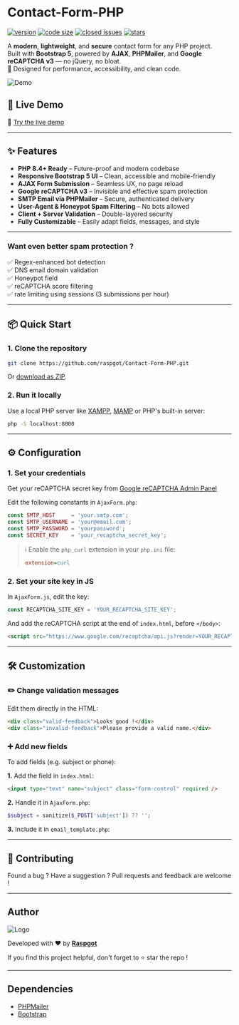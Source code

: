 # Contact-Form-PHP

[![version](https://img.shields.io/badge/version-1.6.0-blue.svg)](https://github.com/raspgot/Contact-Form-PHP)
[![code size](https://img.shields.io/github/languages/code-size/raspgot/Contact-Form-PHP)](https://github.com/raspgot/Contact-Form-PHP)
[![closed issues](https://img.shields.io/github/issues-closed-raw/raspgot/Contact-Form-PHP)](https://github.com/raspgot/Contact-Form-PHP/issues?q=is%3Aissue+is%3Aclosed)
[![stars](https://img.shields.io/github/stars/raspgot/Contact-Form-PHP?style=social)](https://github.com/raspgot/Contact-Form-PHP/stargazers)

A **modern**, **lightweight**, and **secure** contact form for any PHP project.  
Built with **Bootstrap 5**, powered by **AJAX**, **PHPMailer**, and **Google reCAPTCHA v3** — no jQuery, no bloat.  
🔐 Designed for performance, accessibility, and clean code.

![Demo](https://github.raspgot.fr/contact-form-raspgot.gif)

## 🚀 Live Demo

🔗 [Try the live demo](https://github.raspgot.fr)

---

## ✨ Features

-   **PHP 8.4+ Ready** – Future-proof and modern codebase
-   **Responsive Bootstrap 5 UI** – Clean, accessible and mobile-friendly
-   **AJAX Form Submission** – Seamless UX, no page reload
-   **Google reCAPTCHA v3** – Invisible and effective spam protection
-   **SMTP Email via PHPMailer** – Secure, authenticated delivery
-   **User-Agent & Honeypot Spam Filtering** – No bots allowed
-   **Client + Server Validation** – Double-layered security
-   **Fully Customizable** – Easily adapt fields, messages, and style

---

### Want even better spam protection ?

✅ Regex-enhanced bot detection  
✅ DNS email domain validation  
✅ Honeypot field  
✅ reCAPTCHA score filtering  
✅ rate limiting using sessions (3 submissions per hour)

---

## 📦 Quick Start

### 1. Clone the repository

```bash
git clone https://github.com/raspgot/Contact-Form-PHP.git
```

Or [download as ZIP](https://github.com/raspgot/Contact-Form-PHP/archive/master.zip).

### 2. Run it locally

Use a local PHP server like [XAMPP](https://www.apachefriends.org), [MAMP](https://www.mamp.info) or PHP's built-in server:

```bash
php -S localhost:8000
```

---

## ⚙️ Configuration

### 1. Set your credentials

Get your reCAPTCHA secret key from [Google reCAPTCHA Admin Panel](https://www.google.com/recaptcha/admin)

Edit the following constants in `AjaxForm.php`:

```php
const SMTP_HOST     = 'your.smtp.com';
const SMTP_USERNAME = 'your@email.com';
const SMTP_PASSWORD = 'yourpassword';
const SECRET_KEY    = 'your_recaptcha_secret_key';
```

> ℹ️ Enable the `php_curl` extension in your `php.ini` file:
>
> ```ini
> extension=curl
> ```

### 2. Set your site key in JS

In `AjaxForm.js`, edit the key:

```js
const RECAPTCHA_SITE_KEY = 'YOUR_RECAPTCHA_SITE_KEY';
```

And add the reCAPTCHA script at the end of `index.html`, before `</body>`:

```html
<script src="https://www.google.com/recaptcha/api.js?render=YOUR_RECAPTCHA_SITE_KEY"></script>
```

---

## 🛠️ Customization

### ✏️ Change validation messages

Edit them directly in the HTML:

```html
<div class="valid-feedback">Looks good !</div>
<div class="invalid-feedback">Please provide a valid name.</div>
```

### ➕ Add new fields

To add fields (e.g. subject or phone):

**1.** Add the field in `index.html`:

```html
<input type="text" name="subject" class="form-control" required />
```

**2.** Handle it in `AjaxForm.php`:

```php
$subject = sanitize($_POST['subject']) ?? '';
```

**3.** Include it in `email_template.php`:

---

## 🙌 Contributing

Found a bug ? Have a suggestion ? Pull requests and feedback are welcome !

---

## Author

![Logo](https://github.raspgot.fr/raspgot-blue.png)

Developed with ❤️ by [**Raspgot**](https://raspgot.fr)

If you find this project helpful, don't forget to ⭐ star the repo !

---

## Dependencies

-   [PHPMailer](https://github.com/PHPMailer/PHPMailer)
-   [Bootstrap](https://github.com/twbs/bootstrap)
